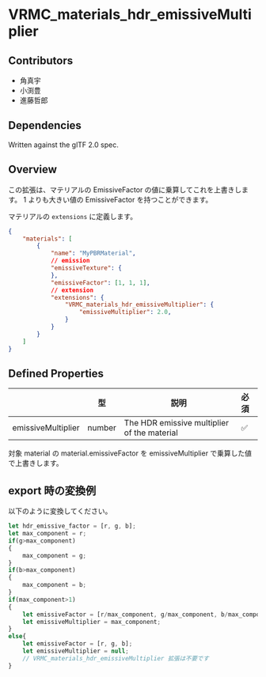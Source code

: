 # VRMC_materials_hdr_emissiveMultiplier

## Contributors

* 角真宇
* 小渕豊
* 進藤哲郎

## Dependencies

Written against the glTF 2.0 spec.

## Overview

この拡張は、マテリアルの EmissiveFactor の値に乗算してこれを上書きします。
1 よりも大きい値の EmissiveFactor を持つことができます。

マテリアルの `extensions` に定義します。

```json
{
    "materials": [
        {
            "name": "MyPBRMaterial",
            // emission
            "emissiveTexture": {
            },
            "emissiveFactor": [1, 1, 1],
            // extension
            "extensions": {
                "VRMC_materials_hdr_emissiveMultiplier": {
                    "emissiveMultiplier": 2.0,
                }
            }
        }
    ]
}
```

## Defined Properties

|                    | 型     | 説明                                        | 必須 |
|--------------------|--------|---------------------------------------------|:-----|
| emissiveMultiplier | number | The HDR emissive multiplier of the material | ✅    |

対象 material の material.emissiveFactor を emissiveMultiplier で乗算した値で上書きします。

## export 時の変換例

以下のように変換してください。

```js
let hdr_emissive_factor = [r, g, b];
let max_component = r;
if(g>max_component)
{
    max_component = g;
}
if(b>max_component)
{
    max_component = b;
}
if(max_component>1)
{
    let emissiveFactor = [r/max_component, g/max_component, b/max_component];
    let emissiveMultiplier = max_component;
}
else{
    let emissiveFactor = [r, g, b];
    let emissiveMultiplier = null;
    // VRMC_materials_hdr_emissiveMultiplier 拡張は不要です
}
```
